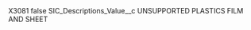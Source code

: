 <?xml version="1.0" encoding="UTF-8"?>
<CustomMetadata xmlns="http://soap.sforce.com/2006/04/metadata" xmlns:xsi="http://www.w3.org/2001/XMLSchema-instance" xmlns:xsd="http://www.w3.org/2001/XMLSchema">
    <label>X3081</label>
    <protected>false</protected>
    <values>
        <field>SIC_Descriptions_Value__c</field>
        <value xsi:type="xsd:string">UNSUPPORTED PLASTICS FILM AND SHEET</value>
    </values>
</CustomMetadata>
